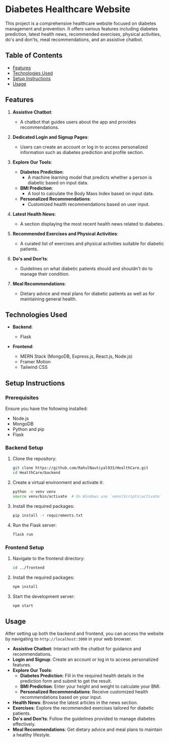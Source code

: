 # Diabetes Healthcare Website

This project is a comprehensive healthcare website focused on diabetes management and prevention. It offers various features including diabetes prediction, latest health news, recommended exercises, physical activities, do's and don'ts, meal recommendations, and an assistive chatbot.

## Table of Contents

- [Features](#features)
- [Technologies Used](#technologies-used)
- [Setup Instructions](#setup-instructions)
- [Usage](#usage)

## Features

1. **Assistive Chatbot**:
   - A chatbot that guides users about the app and provides recommendations.


2. **Dedicated Login and Signup Pages**:
   - Users can create an account or log in to access personalized information such as diabetes prediction and profile section.


3. **Explore Our Tools**:
   - **Diabetes Prediction**:
     - A machine learning model that predicts whether a person is diabetic based on input data.
   - **BMI Prediction**:
     - A tool to calculate the Body Mass Index based on input data.
   - **Personalized Recommendations**:
     - Customized health recommendations based on user input.





4. **Latest Health News**:
   - A section displaying the most recent health news related to diabetes.



5. **Recommended Exercises and Physical Activities**:
   - A curated list of exercises and physical activities suitable for diabetic patients.


6. **Do's and Don'ts**:
   - Guidelines on what diabetic patients should and shouldn't do to manage their condition.

7. **Meal Recommendations**:
   - Dietary advice and meal plans for diabetic patients as well as for maintaining general health.

## Technologies Used

- **Backend**: 
  - Flask

- **Frontend**: 
  - MERN Stack (MongoDB, Express.js, React.js, Node.js)
  - Framer Motion
  - Tailwind CSS

## Setup Instructions

### Prerequisites

Ensure you have the following installed:

- Node.js
- MongoDB
- Python and pip
- Flask

### Backend Setup

1. Clone the repository:
    ```sh
    git clone https://github.com/RahulNautiyal933/HealthCare.git
    cd HealthCare/backend
    ```

2. Create a virtual environment and activate it:
    ```sh
    python -m venv venv
    source venv/bin/activate  # On Windows use `venv\Scripts\activate`
    ```

3. Install the required packages:
    ```sh
    pip install -r requirements.txt
    ```

4. Run the Flask server:
    ```sh
    flask run
    ```

### Frontend Setup

1. Navigate to the frontend directory:
    ```sh
    cd ../frontend
    ```

2. Install the required packages:
    ```sh
    npm install
    ```

3. Start the development server:
    ```sh
    npm start
    ```

## Usage

After setting up both the backend and frontend, you can access the website by navigating to `http://localhost:3000` in your web browser.

- **Assistive Chatbot**: Interact with the chatbot for guidance and recommendations.
- **Login and Signup**: Create an account or log in to access personalized features.
- **Explore Our Tools**:
  - **Diabetes Prediction**: Fill in the required health details in the prediction form and submit to get the result.
  - **BMI Prediction**: Enter your height and weight to calculate your BMI.
  - **Personalized Recommendations**: Receive customized health recommendations based on your input.
- **Health News**: Browse the latest articles in the news section.
- **Exercises**: Explore the recommended exercises tailored for diabetic patients.
- **Do's and Don'ts**: Follow the guidelines provided to manage diabetes effectively.
- **Meal Recommendations**: Get dietary advice and meal plans to maintain a healthy lifestyle.



